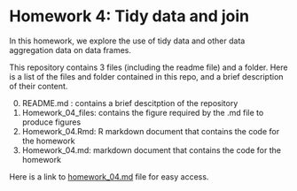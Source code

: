 # Homework 4: Tidy data and join

In this homework, we explore the use of tidy data and other data aggregation data on data frames. 

This repository contains 3 files (including the readme file) and a folder. Here is a list of the files and folder contained in this repo, and a brief description of their content.

0. README.md : contains a brief descitption of the repository
1. Homework_04_files: contains the figure required by the .md file to produce figures
2. Homework_04.Rmd: R markdown document that contains the code for the homework
3. Homework_04.md: markdown document that contains the code for the homework

Here is a link to [homework_04.md](https://github.com/STAT545-UBC-students/hw03-iyaniwura/blob/master/homework_03.md) file for easy access.
